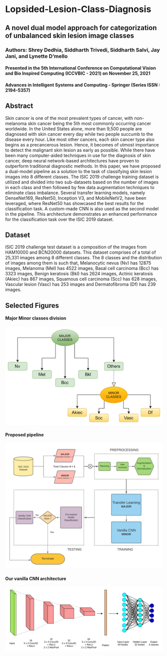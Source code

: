# Lopsided-Lesion-Class-Diagnosis

## A novel dual model approach for categorization of unbalanced skin lesion image classes

### Authors: Shrey Dedhia, Siddharth Trivedi, Siddharth Salvi, Jay Jani, and Lynette D’mello 
#### Presented in the 5th International Conference on Computational Vision and Bio Inspired Computing (ICCVBIC - 2021) on November 25, 2021
#### Advances in Intelligent Systems and Computing - Springer (Series ISSN : 2194-5357)

## Abstract

Skin cancer is one of the most prevalent types of cancer, with non-melanoma skin cancer being the 5th most commonly occurring cancer worldwide. In the United States alone, more than 9,500 people are diagnosed with skin cancer every day while two people succumb to the disease every hour. Like most other cancers, each skin cancer type also begins as a precancerous lesion. Hence, it becomes of utmost importance to detect the malignant skin lesion as early as possible. While there have been many computer-aided techniques in use for the diagnosis of skin cancer, deep neural network-based architectures have proven to outperform traditional diagnostic methods. In this paper, we have proposed a dual-model pipeline as a solution to the task of classifying skin lesion images into 8 different classes. The ISIC 2019 challenge training dataset is utilized and divided into two sub-datasets based on the number of images in each class and then followed by few data augmentation techniques to eliminate class imbalance. Several transfer learning models, namely DenseNet169, ResNet50, Inception V3, and MobileNetV2, have been leveraged, where ResNet50 has showcased the best results for the classification task. A custom-made CNN is also used as the second model in the pipeline. This architecture demonstrates an enhanced performance for the classification task over the ISIC 2019 dataset.

## Dataset

ISIC 2019 challenge test dataset is a composition of the images from HAM10000 and BCN20000 datasets. This dataset comprises of a total of 25,331 images among 8 different classes. The 8 classes and the distribution of images among them is such that, Melanocytic nevus (Nv) has 12875 images, Melanoma (Mel) has 4522 images, Basal cell carcinoma (Bcc) has 3323 images, Benign keratosis (Bkl) has 2624 images, Actinic keratosis (Akiec) has 867 images, Squamous cell carcinoma (Scc) has 628 images, Vascular lesion (Vasc) has 253 images and Dermatofibroma (Df) has 239 images.

## Selected Figures

#### Major Minor classes division

![](Images/Class-Division.jpg)

#### Proposed pipeline

![](Images/Pipeline.jpeg)

#### Our vanilla CNN architecture

![](Images/Vanilla-CNN.jpg)
